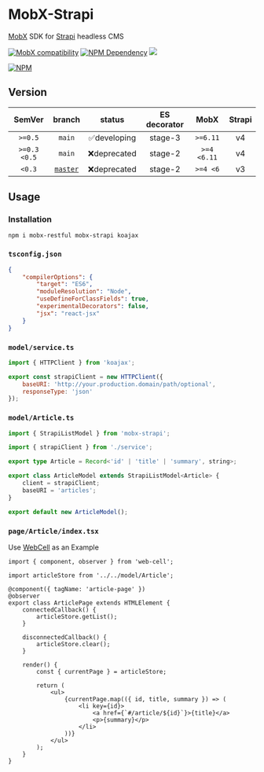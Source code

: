 # MobX-Strapi

[MobX][1] SDK for [Strapi][2] headless CMS

[![MobX compatibility](https://img.shields.io/badge/Compatible-1?logo=mobx&label=MobX%206%2F7)][1]
[![NPM Dependency](https://img.shields.io/librariesio/release/npm/mobx-strapi)][3]
[![](https://raw.githubusercontent.com/sindresorhus/awesome/main/media/mentioned-badge.svg)][4]

[![NPM](https://nodei.co/npm/mobx-strapi.png?downloads=true&downloadRank=true&stars=true)][5]

## Version

|    SemVer    |    branch     |    status    | ES decorator |    MobX     | Strapi |
| :----------: | :-----------: | :----------: | :----------: | :---------: | :----: |
|   `>=0.5`    |    `main`     | ✅developing |   stage-3    |  `>=6.11`   |   v4   |
| `>=0.3 <0.5` |    `main`     | ❌deprecated |   stage-2    | `>=4 <6.11` |   v4   |
|    `<0.3`    | [`master`][6] | ❌deprecated |   stage-2    |  `>=4 <6`   |   v3   |

## Usage

### Installation

```shell
npm i mobx-restful mobx-strapi koajax
```

### `tsconfig.json`

```json
{
    "compilerOptions": {
        "target": "ES6",
        "moduleResolution": "Node",
        "useDefineForClassFields": true,
        "experimentalDecorators": false,
        "jsx": "react-jsx"
    }
}
```

### `model/service.ts`

```javascript
import { HTTPClient } from 'koajax';

export const strapiClient = new HTTPClient({
    baseURI: 'http://your.production.domain/path/optional',
    responseType: 'json'
});
```

### `model/Article.ts`

```typescript
import { StrapiListModel } from 'mobx-strapi';

import { strapiClient } from './service';

export type Article = Record<'id' | 'title' | 'summary', string>;

export class ArticleModel extends StrapiListModel<Article> {
    client = strapiClient;
    baseURI = 'articles';
}

export default new ArticleModel();
```

### `page/Article/index.tsx`

Use [WebCell][7] as an Example

```tsx
import { component, observer } from 'web-cell';

import articleStore from '../../model/Article';

@component({ tagName: 'article-page' })
@observer
export class ArticlePage extends HTMLElement {
    connectedCallback() {
        articleStore.getList();
    }

    disconnectedCallback() {
        articleStore.clear();
    }

    render() {
        const { currentPage } = articleStore;

        return (
            <ul>
                {currentPage.map(({ id, title, summary }) => (
                    <li key={id}>
                        <a href={`#/article/${id}`}>{title}</a>
                        <p>{summary}</p>
                    </li>
                ))}
            </ul>
        );
    }
}
```

[1]: https://mobx.js.org/
[2]: https://strapi.io/
[3]: https://libraries.io/npm/mobx-strapi
[4]: https://github.com/strapi/awesome-strapi
[5]: https://nodei.co/npm/mobx-strapi/
[6]: https://github.com/idea2app/MobX-RESTful/tree/master
[7]: https://github.com/EasyWebApp/WebCell
